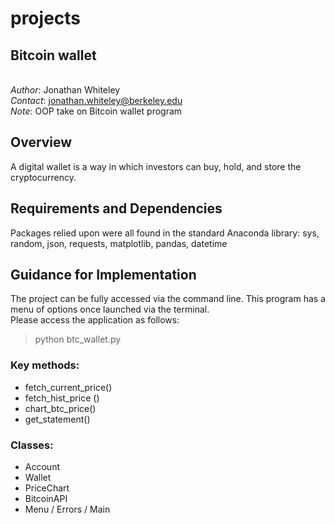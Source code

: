 # projects

## Bitcoin wallet

<br>_Author_: Jonathan Whiteley<br>
_Contact_: jonathan.whiteley@berkeley.edu<br>
_Note_: OOP take on Bitcoin wallet program<br>

## Overview
A digital wallet is a way in which investors can buy, hold, and store the cryptocurrency.

## Requirements and Dependencies
Packages relied upon were all found in the standard Anaconda library: sys, random, json, requests, matplotlib, pandas, datetime

## Guidance for Implementation
The project can be fully accessed via the command line.  This program has a menu of options once launched via the terminal.  <br>Please access the application as follows:
> python btc_wallet.py

### Key methods: 
- fetch_current_price()
- fetch_hist_price ()
- chart_btc_price()
- get_statement()

### Classes:
- Account
- Wallet
- PriceChart
- BitcoinAPI
- Menu / Errors / Main
